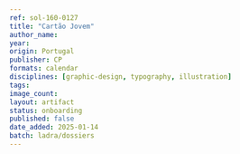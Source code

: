 ```yaml
---
ref: sol-160-0127
title: "Cartão Jovem"
author_name:
year:
origin: Portugal
publisher: CP
formats: calendar
disciplines: [graphic-design, typography, illustration]
tags:
image_count:
layout: artifact
status: onboarding
published: false
date_added: 2025-01-14
batch: ladra/dossiers
---
```

